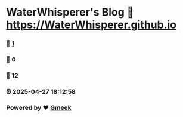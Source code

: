# WaterWhisperer's Blog :link: https://WaterWhisperer.github.io 
### :page_facing_up: [1](https://WaterWhisperer.github.io/tag.html) 
### :speech_balloon: 0 
### :hibiscus: 12 
### :alarm_clock: 2025-04-27 18:12:58 
### Powered by :heart: [Gmeek](https://github.com/Meekdai/Gmeek)
